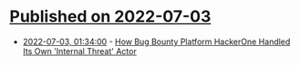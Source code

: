 # [Published on 2022-07-03](index.md)

* [2022-07-03, 01:34:00](https://it.slashdot.org/story/22/07/03/015219/how-bug-bounty-platform-hackerone-handled-its-own-internal-threat-actor?utm_source=rss1.0mainlinkanon&utm_medium=feed) - [How Bug Bounty Platform HackerOne Handled Its Own 'Internal Threat' Actor](https://it.slashdot.org/story/22/07/03/015219/how-bug-bounty-platform-hackerone-handled-its-own-internal-threat-actor?utm_source=rss1.0mainlinkanon&utm_medium=feed)
